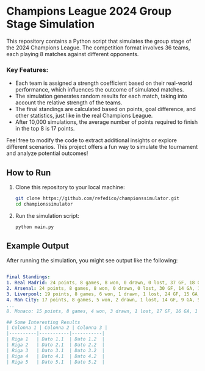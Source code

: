 # Champions League 2024 Group Stage Simulation

This repository contains a Python script that simulates the group stage of the 2024 Champions League. The competition format involves 36 teams, each playing 8 matches against different opponents.

### Key Features:
- Each team is assigned a strength coefficient based on their real-world performance, which influences the outcome of simulated matches.
- The simulation generates random results for each match, taking into account the relative strength of the teams.
- The final standings are calculated based on points, goal difference, and other statistics, just like in the real Champions League.
- After 10,000 simulations, the average number of points required to finish in the top 8 is 17 points.

Feel free to modify the code to extract additional insights or explore different scenarios. This project offers a fun way to simulate the tournament and analyze potential outcomes!

## How to Run

1. Clone this repository to your local machine:
   ```bash
   git clone https://github.com/refedico/championssimulator.git
   cd championssimulator
2. Run the simulation script:
   ```bash
   python main.py

## Example Output

After running the simulation, you might see output like the following:

```yaml

Final Standings:
1. Real Madrid: 24 points, 8 games, 8 won, 0 drawn, 0 lost, 37 GF, 18 GA, 19 GD
2. Arsenal: 24 points, 8 games, 8 won, 0 drawn, 0 lost, 30 GF, 14 GA, 16 GD
3. Liverpool: 19 points, 8 games, 6 won, 1 drawn, 1 lost, 24 GF, 15 GA, 9 GD
4. Man City: 17 points, 8 games, 5 won, 2 drawn, 1 lost, 14 GF, 9 GA, 5 GD
...
8. Monaco: 15 points, 8 games, 4 won, 3 drawn, 1 lost, 17 GF, 16 GA, 1 GD ```

## Some Interesting Results
| Colonna 1 | Colonna 2 | Colonna 3 |
|----------|-----------|-----------|
| Riga 1   | Dato 1.1  | Dato 1.2  |
| Riga 2   | Dato 2.1  | Dato 2.2  |
| Riga 3   | Dato 3.1  | Dato 3.2  |
| Riga 4   | Dato 4.1  | Dato 4.2  |
| Riga 5   | Dato 5.1  | Dato 5.2  |

